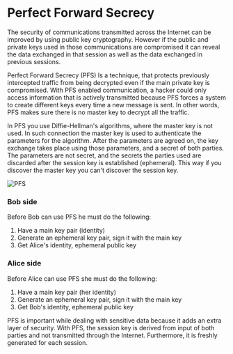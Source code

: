 # Perfect Forward Secrecy

The security of communications transmitted across the Internet can be improved by using public key cryptography. However if the public and private keys used in those communications are compromised it can reveal the data exchanged in that session as well as the data exchanged in previous sessions.

Perfect Forward Secrecy (PFS) Is a technique, that protects previously intercepted traffic from being decrypted even if the main private key is compromised. With PFS enabled communication, a hacker could only access information that is actively transmitted because PFS forces a system to create different keys every time a new message is sent. In other words, PFS makes sure there is no master key to decrypt all the traffic.

In PFS you use Diffie-Hellman's algorithms, where the master key is not used. In such connection the master key is used to authenticate the parameters for the algorithm. After the parameters are agreed on, the key exchange takes place using those parameters, and a secret of both parties. The parameters are not secret, and the secrets the parties used are discarded after the session key is established (ephemeral). This way if you discover the master key you can't discover the session key.

![PFS](https://github.com/VirgilSecurity/virgil/blob/master/images/PFS.png)



### Bob side
Before Bob can use PFS he must do the following:

1. Have a main key pair (identity)
2. Generate an ephemeral key pair, sign it with the main key
3. Get Alice's identity, ephemeral public key



### Alice side
Before Alice can use PFS she must do the following:

1. Have a main key pair (her identity)
2. Generate an ephemeral key pair, sign it with the main key
3. Get Bob's identity, ephemeral public key

PFS is important while dealing with sensitive data because it adds an extra layer of security. With PFS, the session key is derived from input of both parties and not transmitted through the Internet. Furthermore, it is freshly generated for each session.
